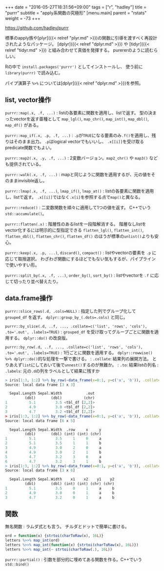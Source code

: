 +++
date = "2016-05-27T18:31:56+09:00"
tags = ["r", "hadley"]
title = "purrr"
subtitle = "apply系関数の究極形"
[menu.main]
  parent = "rstats"
  weight = -73
+++

https://github.com/hadley/purrr

標準のapply族や[plyr]({{< relref "plyr.md" >}})の関数に引導を渡すべく再設計されたようなパッケージ。
[dplyr]({{< relref "dplyr.md" >}}) や [tidyr]({{< relref "tidyr.md" >}}) と組み合わせて真価を発揮する。
purererのように読むらしい。

Rの中で `install.packages('purrr')` としてインストールし、
使う前に `library(purrr)` で読み込む。

パイプ演算子 `%>%` については[dplyr]({{< relref "dplyr.md" >}})を参照。

## list, vector操作

`purrr::map(.x, .f, ...)`
: listの各要素に関数を適用し、listで返す。
  型の決まったvectorを返す亜種として
  `map_lgl()`, `map_chr()`, `map_int()`, `map_dbl()`, `map_df()`
  がある。

`purrr::map_if(.x, .p, .f, ...)`
: `.p`が`TRUE`になる要素のみ`.f()`を適用し、残りはそのまま出力。
  `.p`はlogical vectorでもいいし、
  `.x[[i]]`を受け取るpredicate関数でもよい。

`purrr::map2(.x, .y, .f, ...)`
: 2変数バージョン。`map2_chr()` や `map3()` なども提供されている。

`purrr::walk(.x, .f, ...)`
: mapと同じように関数を適用するが、元の値をそのままinvisible返し。

`purrr::lmap(.x, .f, ...)`, `lmap_if()`, `lmap_at()`
: listの各要素に関数を適用し、listで返す。
  `.x[[i]]`ではなく`.x[i]`を参照する点で`map()`と異なる。

`purrr::reduce()`
: 二変数関数を順々に適用して1つの値を返す。
  C++でいう`std::accumulate()`。

`purrr::flatten(.x)`
: 階層性のあるlistを一段階解消する。
  階層なしlistをvector化するには明示的に型指定できる
  `flatten_lgl()`, `flatten_int()`, `flatten_dbl()`, `flatten_chr()`, `flatten_df()`
  のほうが標準の`unlist()`よりも安心。

`purrr::keep(.x, .p, ...)`, `discard()`, `compact()`
: listやvectorの要素を `.p` に応じて取捨選択。
  わざわざ関数にするほどでもない気もするが、パイプラインで使いやすい形。

`purrr::split_by(.x, .f, ...)`, `order_by()`, `sort_by()`
: listやvectorを `.f` に応じて切ったり並べ替えたり。

## data.frame操作

`purrr::slice_rows(.d, .cols=NULL)`
: 指定した列でグループ化して `grouped_df` を返す。
  `dplyr::group_by_(.dots=.cols)` と同じ。

`purrr::by_slice(.d, ..f, ..., .collate=c('list', 'rows', 'cols'), .to='.out', .labels=TRUE)`
: `grouped_df` を受け取ってグループごとに関数を適用する。
  `dplyr::do()` の改良版。

`purrr::by_row(.d, ..f, ..., .collate=c('list', 'rows', 'cols'), .to='.out', .labels=TRUE)`
: 1行ごとに関数を適用する。
  `dplyr::rowwise() %>% dplyr::do()`的な処理を一撃で書ける。
: `.collate`: 結果列の展開方法。
  とりあえず`list`にしておいて後で`unnest()`するのが無難か。
: `.to`: 結果listの列名
: `.labels`: 元の`.d`の列をラベルとして結果に残すか

```r
> iris[1:3, 1:2] %>% by_row(~data_frame(x=0:1, y=c('a', 'b')), .collate='list')
Source: local data frame [3 x 3]

  Sepal.Length Sepal.Width           .out
         (dbl)       (dbl)          (chr)
1          5.1         3.5 <tbl_df [2,2]>
2          4.9         3.0 <tbl_df [2,2]>
3          4.7         3.2 <tbl_df [2,2]>
> iris[1:3, 1:2] %>% by_row(~data_frame(x=0:1, y=c('a', 'b')), .collate='rows')
Source: local data frame [6 x 5]

  Sepal.Length Sepal.Width  .row     x     y
         (dbl)       (dbl) (int) (int) (chr)
1          5.1         3.5     1     0     a
2          5.1         3.5     1     1     b
3          4.9         3.0     2     0     a
4          4.9         3.0     2     1     b
5          4.7         3.2     3     0     a
6          4.7         3.2     3     1     b
> iris[1:3, 1:2] %>% by_row(~data_frame(x=0:1, y=c('a', 'b')), .collate='cols')
Source: local data frame [3 x 6]

  Sepal.Length Sepal.Width    x1    x2    y1    y2
         (dbl)       (dbl) (int) (int) (chr) (chr)
1          5.1         3.5     0     1     a     b
2          4.9         3.0     0     1     a     b
3          4.7         3.2     0     1     a     b
```

## 関数

無名関数
: ラムダ式とも言う。
  チルダとドットで簡単に書ける。

```r
ord = function(x) {strtoi(charToRaw(x), 16L)}
letters %>>% map_int(ord)
letters %>>% map_int(function(x) {strtoi(charToRaw(x), 16L)})
letters %>>% map_int(~ strtoi(charToRaw(.), 16L))
```

`purrr::partial()`
: 引数を部分的に埋めてある関数を作る。C++でいう `std::bind()`
